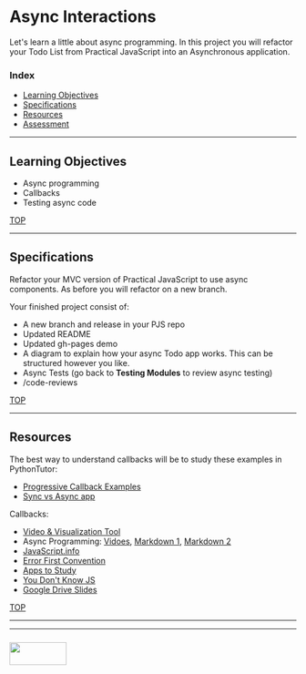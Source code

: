 # Async Interactions

Let's learn a little about async programming.  In this project you will refactor your Todo List from Practical JavaScript into an Asynchronous application.

### Index
* [Learning Objectives](#learning-objectives)
* [Specifications](#specifications)
* [Resources](#resources)
* [Assessment](#assessment)

---


## Learning Objectives

* Async programming
* Callbacks
* Testing async code

[TOP](#index)

---

## Specifications


Refactor your MVC version of Practical JavaScript to use async components.  As before you will refactor on a new branch.

Your finished project consist of:
* A new branch and release in your PJS repo
* Updated README 
* Updated gh-pages demo
* A diagram to explain how your async Todo app works.  This can be structured however you like.
* Async Tests (go back to __Testing Modules__ to review async testing)
* /code-reviews



[TOP](#index)

---

## Resources

The best way to understand callbacks will be to study these examples in PythonTutor:
* [Progressive Callback Examples](https://github.com/elewa-academy/Modular-Design/tree/master/06-async-interactions/callbacks)
* [Sync vs Async app](https://github.com/elewa-academy/Modular-Design/tree/master/06-async-interactions/sync-vs-async-basic/terminal-only)


 Callbacks:
* [Video & Visualization Tool](http://latentflip.com/loupe/?code=JC5vbignYnV0dG9uJywgJ2NsaWNrJywgZnVuY3Rpb24gb25DbGljaygpIHsKICAgIHNldFRpbWVvdXQoZnVuY3Rpb24gdGltZXIoKSB7CiAgICAgICAgY29uc29sZS5sb2coJ1lvdSBjbGlja2VkIHRoZSBidXR0b24hJyk7ICAgIAogICAgfSwgMjAwMCk7Cn0pOwoKY29uc29sZS5sb2coIkhpISIpOwoKc2V0VGltZW91dChmdW5jdGlvbiB0aW1lb3V0KCkgewogICAgY29uc29sZS5sb2coIkNsaWNrIHRoZSBidXR0b24hIik7Cn0sIDUwMDApOwoKY29uc29sZS5sb2coIldlbGNvbWUgdG8gbG91cGUuIik7!!!PGJ1dHRvbj5DbGljayBtZSE8L2J1dHRvbj4%3D)
* Async Programming: [Vidoes](https://www.youtube.com/playlist?list=PL4cUxeGkcC9jAhrjtZ9U93UMIhnCc44MH), [Markdown 1](https://github.com/elewa-academy/General-Resources/blob/master/javascript/async.md), [Markdown 2](https://github.com/elewa-academy/General-Resources/blob/master/javascript/async-callbacks.md)
* [JavaScript.info](https://javascript.info/callbacks)
* [Error First Convention](http://fredkschott.com/post/2014/03/understanding-error-first-callbacks-in-node-js/)
* [Apps to Study](https://github.com/elewa-academy/Modular-Design/tree/master/)
* [You Don't Know JS](https://github.com/getify/You-Dont-Know-JS/blob/master/async%20%26%20performance/ch2.md)
* [Google Drive Slides](https://docs.google.com/presentation/d/16O1__rTtownarL_6n70RhavYkPjvZJOCtfEqQOeDt18/edit#slide=id.g1185dd92cf_0_0)



[TOP](#index)



___
___
### <a href="http://elewa.education/blog" target="_blank"><img src="https://user-images.githubusercontent.com/18554853/34921062-506450ae-f97d-11e7-875f-6feeb26ad72d.png" width="100" height="40"/></a>

